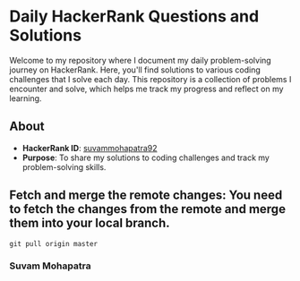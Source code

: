 # Daily HackerRank Questions and Solutions

Welcome to my repository where I document my daily problem-solving journey on HackerRank. Here, you'll find solutions to various coding challenges that I solve each day. This repository is a collection of problems I encounter and solve, which helps me track my progress and reflect on my learning.

## About

- **HackerRank ID**: [suvammohapatra92](https://www.hackerrank.com/profile/suvammohapatra92)
- **Purpose**: To share my solutions to coding challenges and track my problem-solving skills.

## Fetch and merge the remote changes: You need to fetch the changes from the remote and merge them into your local branch.
```
git pull origin master
```


### Suvam Mohapatra ###
